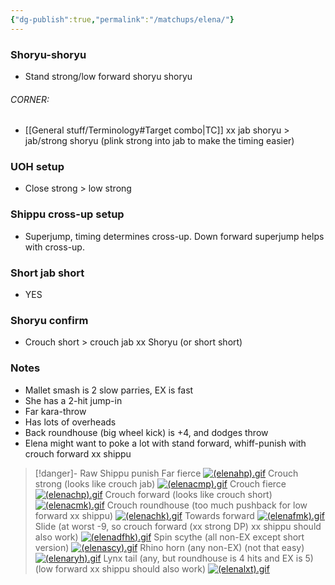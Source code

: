```yaml
---
{"dg-publish":true,"permalink":"/matchups/elena/"}
---
```


### Shoryu-shoryu
-  Stand strong/low forward shoryu shoryu
###### CORNER:
- [[General stuff/Terminology#Target combo\|TC]] xx jab shoryu > jab/strong shoryu (plink strong into jab to make the timing easier)
### UOH setup
- Close strong > low strong
### Shippu cross-up setup
- Superjump, timing determines cross-up. Down forward superjump helps with cross-up.
### Short jab short
- YES
### Shoryu confirm
- Crouch short > crouch jab xx Shoryu (or short short)
### Notes
- Mallet smash is 2 slow parries, EX is fast
- She has a 2-hit jump-in
- Far kara-throw
- Has lots of overheads
- Back roundhouse (big wheel kick) is +4, and dodges throw
- Elena might want to poke a lot with stand forward, whiff-punish with crouch forward xx shippu

> [!danger]- Raw Shippu punish
>  Far fierce
>  [![(elenahp).gif](https://wiki.supercombo.gg/images/2/27/%28elenahp%29.gif)](https://wiki.supercombo.gg/w/File:(elenahp).gif)
>  Crouch strong (looks like crouch jab)
>  [![(elenacmp).gif](https://wiki.supercombo.gg/images/0/06/%28elenacmp%29.gif)](https://wiki.supercombo.gg/w/File:(elenacmp).gif)
>  Crouch fierce
>  [![(elenachp).gif](https://wiki.supercombo.gg/images/9/9a/%28elenachp%29.gif)](https://wiki.supercombo.gg/w/File:(elenachp).gif)
>  Crouch forward (looks like crouch short)
>  [![(elenacmk).gif](https://wiki.supercombo.gg/images/4/4f/%28elenacmk%29.gif)](https://wiki.supercombo.gg/w/File:(elenacmk).gif)
>  Crouch roundhouse (too much pushback for low forward xx shippu)
>  [![(elenachk).gif](https://wiki.supercombo.gg/images/6/60/%28elenachk%29.gif)](https://wiki.supercombo.gg/w/File:(elenachk).gif)
>  Towards forward
>  [![(elenafmk).gif](https://wiki.supercombo.gg/images/9/99/%28elenafmk%29.gif)](https://wiki.supercombo.gg/w/File:(elenafmk).gif)
>  Slide (at worst -9, so crouch forward (xx strong DP) xx shippu should also work)
>  [![(elenadfhk).gif](https://wiki.supercombo.gg/images/8/8d/%28elenadfhk%29.gif)](https://wiki.supercombo.gg/w/File:(elenadfhk).gif)
>  Spin scythe (all non-EX except short version)
>  [![(elenascy).gif](https://wiki.supercombo.gg/images/b/ba/%28elenascy%29.gif)](https://wiki.supercombo.gg/w/File:(elenascy).gif)
>  Rhino horn (any non-EX) (not that easy)
>  [![(elenaryh).gif](https://wiki.supercombo.gg/images/d/d7/%28elenaryh%29.gif)](https://wiki.supercombo.gg/w/File:(elenaryh).gif)
> Lynx tail (any, but roundhouse is 4 hits and EX is 5) (low forward xx shippu should also work)
> [![(elenalxt).gif](https://wiki.supercombo.gg/images/8/84/%28elenalxt%29.gif)](https://wiki.supercombo.gg/w/File:(elenalxt).gif)
> 